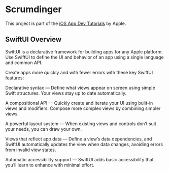 # Scrumdinger
This project is part of the [iOS App Dev Tutorials](https://developer.apple.com/tutorials/app-dev-training) by Apple.

## SwiftUI Overview
SwiftUI is a declarative framework for building apps for any Apple platform. Use SwiftUI to define the UI and behavior of an app using a single language and common API.

Create apps more quickly and with fewer errors with these key SwiftUI features:

Declarative syntax — Define what views appear on screen using simple Swift structures. Your views stay up to date automatically.

A compositional API — Quickly create and iterate your UI using built-in views and modifiers. Compose more complex views by combining simpler views.

A powerful layout system — When existing views and controls don’t suit your needs, you can draw your own.

Views that reflect app data — Define a view’s data dependencies, and SwiftUI automatically updates the view when data changes, avoiding errors from invalid view states.

Automatic accessibility support — SwiftUI adds basic accessibility that you’ll learn to enhance with minimal effort.
